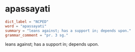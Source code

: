 # apassayati

``` toml
dict_label = "NCPED"
word = "apassayati"
summary = "leans against; has a support in; depends upon."
grammar_comment = "pr. 3 sg."
```

leans against; has a support in; depends upon.

